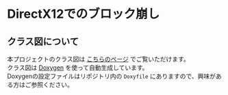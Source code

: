 # DirectX12でのブロック崩し

## クラス図について

本プロジェクトのクラス図は [こちらのページ](https://seisei0809.github.io/BreakBlock/) でご覧いただけます。  
クラス図は [Doxygen](https://www.doxygen.nl/) を使って自動生成しています。  
Doxygenの設定ファイルはリポジトリ内の `Doxyfile` にありますので、興味がある方はご参照ください。
